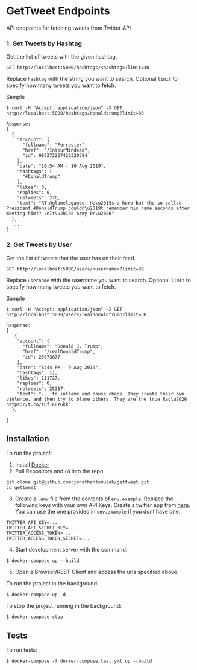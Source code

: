# GetTweet Endpoints

API endpoints for fetching tweets from Twitter API

### 1. Get Tweets by Hashtag   
Get the list of tweets with the given hashtag.
```
GET http://localhost:5000/hashtags/<hashtag>?limit=30
```
Replace `hashtag` with the string you want to search.
Optional `limit` to specify how many tweets you want to fetch.

Sample
```
$ curl -H "Accept: application/json" -X GET http://localhost:5000/hashtags/donaldtrump?limit=30
```
```
Response:
[
  {
    "account": {
      "fullname": "Forrester", 
      "href": "/InYourMindead", 
      "id": 986272227426320384
    }, 
    "date": "10:54 AM - 10 Aug 2019", 
    "hashtags": [
      "#DonaldTrump"
    ], 
    "likes": 0, 
    "replies": 0, 
    "retweets": 276, 
    "text": "RT @glamelegance: He\u2019s a hero but the so-called President #DonaldTrump couldn\u2019t remember his name seconds after meeting him?? \nIt\u2019s Army Pr\u2026"
  }, 
  ...
]
```

### 2. Get Tweets by User
Get the list of tweets that the user has on their feed.
```
GET http://localhost:5000/users/<username>?limit=30
```
Replace `username` with the username you want to search.
Optional `limit` to specify how many tweets you want to fetch.

Sample
```
$ curl -H "Accept: application/json" -X GET http://localhost:5000/users/realdonaldtrump?limit=30
```

```
Response:
[
   {
    "account": {
      "fullname": "Donald J. Trump", 
      "href": "/realDonaldTrump", 
      "id": 25073877
    }, 
    "date": "6:44 PM - 9 Aug 2019", 
    "hashtags": [], 
    "likes": 111727, 
    "replies": 0, 
    "retweets": 25317, 
    "text": "....to inflame and cause chaos. They create their own violence, and then try to blame others. They are the true Rac\u2026 https://t.co/r6f1K8zGkk"
  }, 
  ...
]
```

## Installation

To run the project:

1. Install [Docker](https://www.docker.com/products/docker-desktop)
2. Pull Repository and `cd` into the repo
```
git clone git@github.com:jonathantumulak/gettweet.git
cd gettweet
```
3. Create a `.env` file from the contents of `env.example`. Replace the following keys with your own API Keys. Create a twitter app from [here](https://developer.twitter.com/en/apps). You can use the one provided in `env.example` if you dont have one.
```
TWITTER_API_KEY=...
TWITTER_API_SECRET_KEY=...
TWITTER_ACCESS_TOKEN=...
TWITTER_ACCESS_TOKEN_SECRET=...
```
4. Start development server with the command:
```
$ docker-compose up --build
```

5. Open a Browser/REST Client and access the urls specified above.

To run the project in the background:
```
$ docker-compose up -d
```

To stop the project running in the background:
```
$ docker-compose stop
```

## Tests

To run tests:
```
$ docker-compose -f docker-compose.test.yml up --build
```

